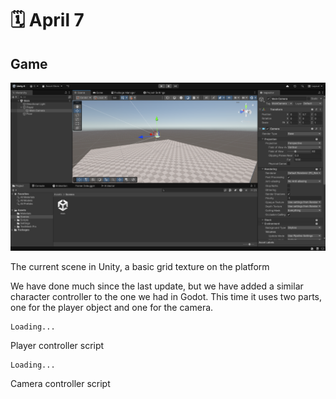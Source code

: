 # 🗓️ April 7

## Game
<div class="alt-image-layout">
<div>
    <img class="alt-image" src="/img/apr7/unity-basic-player.png" alt="character controller">
    <p id="alt-text">The current scene in Unity, a basic grid texture on the platform</p>
</div>
</div>

We have done much since the last update, but we have added a similar character controller to the one we had in Godot.
This time it uses two parts, one for the player object and one for the camera.

<div class="alt-image-layout">
<div>
    <pre><code class="language-csharp" data-filename="apr7-PlayerController.cs">Loading...</code></pre>
    <p id="alt-text">Player controller script</p>
</div>
<div>
    <pre><code class="language-csharp" data-filename="apr7-CameraController.cs">Loading...</code></pre>
    <p id="alt-text">Camera controller script</p>
</div>
</div>